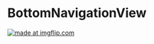 # BottomNavigationView



<a href="https://imgflip.com/gif/2i4xie"><img src="https://i.imgflip.com/2i4xie.gif" title="made at imgflip.com"/></a>

